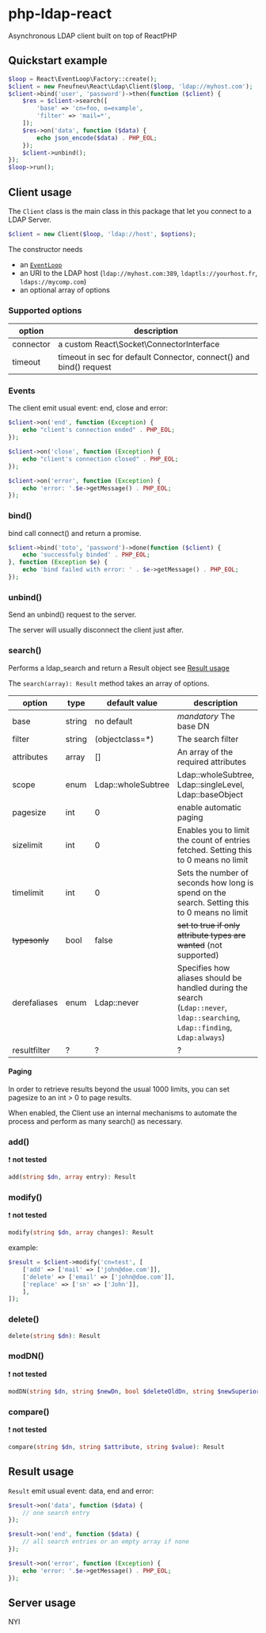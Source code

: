 # php-ldap-react
Asynchronous LDAP client built on top of ReactPHP

## Quickstart example

```php
$loop = React\EventLoop\Factory::create();
$client = new Fneufneu\React\Ldap\Client($loop, 'ldap://myhost.com');
$client->bind('user', 'password')->then(function ($client) {
    $res = $client->search([
        'base' => 'cn=foo, o=example',
        'filter' => 'mail=*',
    ]);
    $res->on('data', function ($data) {
        echo json_encode($data) . PHP_EOL;
    });
    $client->unbind();
});
$loop->run();
```
## Client usage

The `Client` class is the main class in this package that let you connect to
a LDAP Server.

```php
$client = new Client($loop, 'ldap://host', $options);
```

The constructor needs
- an [`EventLoop`](https://github.com/reactphp/event-loop)
- an URI to the LDAP host (`ldap://myhost.com:389`, `ldaptls://yourhost.fr`, `ldaps://mycomp.com`)
- an optional array of options

### Supported options

| option | description |
| ------ | ----------- |
| connector | a custom React\Socket\ConnectorInterface |
| timeout | timeout in sec for default Connector, connect() and bind() request |

### Events

The client emit usual event: end, close and error:

```php
$client->on('end', function (Exception) {
    echo "client's connection ended" . PHP_EOL;
});

$client->on('close', function (Exception) {
    echo "client's connection closed" . PHP_EOL;
});

$client->on('error', function (Exception) {
    echo 'error: '.$e->getMessage() . PHP_EOL;
});
```

### bind()

bind call connect() and return a promise.

```php
$client->bind('toto', 'password')->done(function ($client) {
    echo 'successfuly binded' . PHP_EOL;
}, function (Exception $e) {
    echo 'bind failed with error: ' . $e->getMessage() . PHP_EOL;
});
```

### unbind()

Send an unbind() request to the server.

The server will usually disconnect the client just after.

### search()

Performs a ldap_search and return a Result object see [Result usage](#result-usage)

The `search(array): Result` method takes an array of options.

| option | type | default value | description |
| ------ | ---- | ------- | ------ |
| base | string | no default | *mandatory* The base DN |
| filter | string | (objectclass=*) | The search filter |
| attributes | array | [] | An array of the required attributes |
| scope | enum | Ldap::wholeSubtree | Ldap::wholeSubtree, Ldap::singleLevel, Ldap::baseObject |
| pagesize | int | 0 | enable automatic paging |
| sizelimit | int | 0 | Enables you to limit the count of entries fetched. Setting this to 0 means no limit |
| timelimit | int | 0 | Sets the number of seconds how long is spend on the search. Setting this to 0 means no limit |
| ~~typesonly~~ | bool | false | ~~set to true if only attribute types are wanted~~ (not supported) |
| derefaliases | enum | Ldap::never | Specifies how aliases should be handled during the search (`Ldap::never`, `ldap::searching`, `Ldap::finding`, `Ldap:always`) |
| resultfilter | ? | ? | ? |

#### Paging

In order to retrieve results beyond the usual 1000 limits, you can set pagesize to an int > 0 to page results.

When enabled, the Client use an internal mechanisms to automate the process and perform as many search() as necessary.

### add()

:heavy_exclamation_mark: **not tested**

```php
add(string $dn, array entry): Result
```

### modify()

:heavy_exclamation_mark: **not tested**

```php
modify(string $dn, array changes): Result
```

example:

```php
$result = $client->modify('cn=test', [
    ['add' => ['mail' => ['john@doe.com']],
    ['delete' => ['email' => ['john@doe.com']],
    ['replace' => ['sn' => ['John']],
    ],
]);
```

### delete()

```php
delete(string $dn): Result
```

### modDN()

:heavy_exclamation_mark: **not tested**

```php
modDN(string $dn, string $newDn, bool $deleteOldDn, string $newSuperior): Result
```

### compare()

:heavy_exclamation_mark: **not tested**

```php
compare(string $dn, string $attribute, string $value): Result
```

## Result usage

`Result` emit usual event: data, end and error:

```php
$result->on('data', function ($data) {
    // one search entry
});

$result->on('end', function ($data) {
    // all search entries or an empty array if none
});

$result->on('error', function (Exception) {
    echo 'error: '.$e->getMessage() . PHP_EOL;
});
```

## Server usage

NYI
